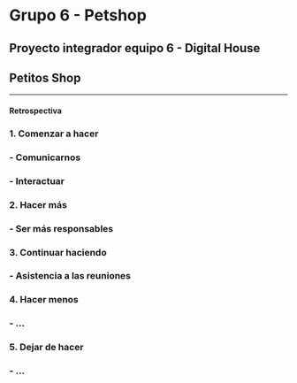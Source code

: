 # Grupo 6 - Petshop
Proyecto integrador equipo 6 - Digital House
---
## Petitos Shop
---
#### Retrospectiva

### 1. Comenzar a hacer
### - Comunicarnos
### - Interactuar

### 2. Hacer más
### - Ser más responsables

### 3. Continuar haciendo
### - Asistencia a las reuniones

### 4. Hacer menos
### - ...

### 5. Dejar de hacer
### - ...